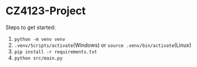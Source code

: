 # CZ4123-Project

Steps to get started:

1. `python -m venv venv`
2. `.venv/Scripts/activate`(Windows) or `source .venv/bin/activate`(Linux)
3. `pip install -r requirements.txt`
5. `python src/main.py`